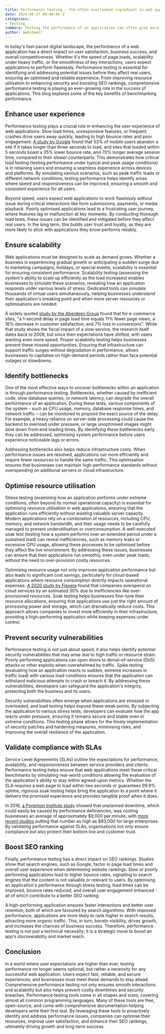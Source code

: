 ```yaml
---
title: Performance testing - the often overlooked ingredient in web application success
date: 2024-09-17 09:00:00 Z
categories:
- Testing
summary: Testing the performance of an application can often give more insights than expected. From improving security, to cutting costs, performance testing ultimately contributes to user satisfaction and business success.
author: awhitmell
---
```


In today's fast-paced digital landscape, the performance of a web application has a direct impact on user satisfaction, business success, and overall competitiveness. Whether it's the speed of page loads, scalability under heavy traffic, or the smoothness of key interactions, users expect applications to perform flawlessly. Performance testing is essential for identifying and addressing potential issues before they affect real users, ensuring an optimised and reliable experience. From improving resource utilisation to enhancing security and boosting SEO rankings, comprehensive performance testing is playing an ever-growing role in the success of applications. This blog explores some of the key benefits of benchmarking performance.

## Enhance user experience
Performance testing plays a crucial role in enhancing the user experience of web applications. Slow load times, unresponsive features, or frequent crashes drive users away quickly, leading to high bounce rates and poor engagement. [A study by Google](https://www.thinkwithgoogle.com/_qs/documents/2340/bc22e_The_Need_for_Mobile_Speed_-_FINAL_1.pdf) found that 53% of mobile users abandon a site if it takes longer than three seconds to load, and sites that loaded within 5 seconds boast a 35% lower bounce rate, and 70% longer average session time, compared to their slower counterparts. This demonstrates how critical load testing (testing performance under typical and peak usage conditions) is in retaining users and ensuring a seamless experience across devices and platforms. By simulating various scenarios, such as peak traffic loads or different network conditions, testing performance helps identify areas where speed and responsiveness can be improved, ensuring a smooth and consistent experience for all users.

Beyond speed, users expect web applications to work flawlessly without issue during critical interactions like form submissions, payments, or media playback. Poorly optimised applications lead to a frustrating user journey, where features lag or malfunction at key moments. By conducting thorough load tests, these issues can be identified and mitigated before they affect real users. In the long term, this builds user trust and loyalty, as they are more likely to stick with applications they know performs reliably.

## Ensure scalability
Web applications must be designed to scale as demand grows. Whether a business is experiencing gradual growth or anticipating a sudden surge due to marketing campaigns, holidays, or special events, scalability is essential for ensuring consistent performance. Scalability testing (assessing the system's ability to scale up efficiently as the load increases) enables businesses to simulate these scenarios, revealing how an application responds under various levels of stress. Dedicated tools can simulate thousands of virtual users simultaneously, helping businesses understand their application's breaking point and when more server resources or optimisations are needed.

A widely quoted [study by the Aberdeen Group](https://info.headspin.io/hubfs/Analyst%20Reports/5136-RR-performance-web-application.pdf) found that for e-commerce sites, "a 1-second delay in page load time equals 11% fewer page views, a 16% decrease in customer satisfaction, and 7% loss in conversions". While that study shows the fiscal impact of a slow service, the research itself dates back to 2008, but since then expectations have shifted, with users wanting even more speed. Proper scalability testing helps businesses prevent these missed opportunities. Ensuring that infrastructure can support traffic surges without degradation in performance, allows businesses to capitalise on high-demand periods rather than face potential outages or slowdowns.

## Identify bottlenecks
One of the most effective ways to uncover bottlenecks within an application is through performance testing. Bottlenecks, whether caused by inefficient code, slow database queries, or network latency, can degrade the overall performance of an application. During these tests, various components of the system - such as CPU usage, memory, database response times, and network traffic – can be monitored to pinpoint the exact source of the delay. For example, a heavy reliance on server-side processing could cause the backend to overload under pressure, or large unoptimised images might slow down front-end loading times. By identifying these bottlenecks early they can be addressed, optimising system performance before users experience noticeable lags or errors.

Addressing bottlenecks also helps reduce infrastructure costs. When performance issues are resolved, applications run more efficiently and require fewer resources to handle the same traffic. This optimisation ensures that businesses can maintain high-performance standards without overspending on additional servers or cloud infrastructure.

## Optimise resource utilisation
Stress testing (examining how an application performs under extreme conditions, often beyond its normal operational capacity) is essential for optimising resource utilisation in web applications, ensuring that the application runs efficiently without wasting valuable server capacity. Modern applications rely on a combination of resources, including CPU, memory, and network bandwidth, and their usage needs to be carefully managed to prevent underutilisation or overconsumption. A well-executed soak test (testing how a system performs over an extended period under a sustained load) can reveal inefficiencies, such as memory leaks or excessive CPU usage, allowing these processes to be optimised before they affect the live environment. By addressing these issues, businesses can ensure that their applications run smoothly, even under peak loads, without the need to over-provision costly resources.

Optimising resource usage not only improves application performance but also leads to significant cost savings, particularly for cloud-based applications where resource consumption directly impacts operational expenses. [A 2020 study by Flexera](https://www.flexera.com/about-us/press-center/flexera-releases-2020-state-of-the-cloud-report) found that companies overspend on cloud services by an estimated 30% due to inefficiencies like over-provisioned resources. Soak testing helps businesses fine-tune their resource allocations, ensuring that applications use just the right amount of processing power and storage, which can dramatically reduce costs. This approach allows companies to invest more efficiently in their infrastructure, providing a high-performing application while keeping expenses under control.

## Prevent security vulnerabilities
Performance testing is not just about speed; it also helps identify potential security vulnerabilities that may arise due to high traffic or resource strain. Poorly performing applications can open doors to denial-of-service (DoS) attacks or other exploits when overwhelmed by traffic. Spike testing (evaluating how an application reacts to sudden, extreme increases in traffic load) with various load conditions ensures that the application can withstand malicious attempts to crash or breach it. By addressing these vulnerabilities, developers can safeguard the application's integrity, protecting both the business and its users.

Security vulnerabilities often emerge when applications are stressed or overloaded, and load testing helps expose these weak points. By subjecting the application to various stress tests, developers can evaluate how the app reacts under pressure, ensuring it remains secure and stable even in extreme conditions. This testing phase allows for the timely implementation of security patches and hardening measures, minimising risks, and improving the overall resilience of the application.

## Validate compliance with SLAs
Service Level Agreements (SLAs) outline the expectations for performance, availability, and responsiveness between service providers and clients. Performance testing helps ensure that web applications meet these critical benchmarks by simulating real-world conditions allowing the evaluation of the application's ability to stay within agreed-upon metrics. Whether the SLA requires a web page to load within two seconds or guarantees 99.9% uptime, rigorous soak testing helps bring the application to a point where it delivers the promised experience and provides tangible proof when it does.

In 2016, [a Ponemon Institute study](https://www.vertiv.com/globalassets/documents/reports/2016-cost-of-data-center-outages-11-11_51190_1.pdf) showed that unplanned downtime, which could easily be caused by performance deficiencies, was costing businesses an average of approximately $9,000 per minute, with [more recent studies](https://itic-corp.com/itic-2021-global-server-hardware-server-os-reliability-survey-results) putting that number as high as $83,000 for large enterprises. By validating performance against SLAs, organisations not only ensure compliance but also protect their bottom line and customer trust.

## Boost SEO ranking
Finally, performance testing has a direct impact on SEO rankings. Studies show that search engines, such as Google, factor in page load times and overall user experience when determining website rankings. Slow or poorly performing applications lead to higher bounce rates, signalling to search engines that the content is not valuable or relevant to users. By optimising an application's performance through stress testing, load times can be improved, bounce rates reduced, and overall user engagement enhanced - all of which contribute to a better SEO ranking.

A high-performing application ensures faster interactions and better user retention, both of which are favoured by search algorithms. With improved performance, applications are more likely to rank higher in search results, attracting more organic traffic. This, in turn, boosts visibility, drives growth, and increases the chances of business success. Therefore, performance testing is not just a technical necessity; it is a strategic move to boost an app's discoverability and market reach.

## Conclusion
In a world where user expectations are higher than ever, testing performance no longer seems optional, but rather a necessity for any successful web application. Users expect fast, reliable, and secure experiences, and businesses must meet these demands to stay ahead. Comprehensive performance testing not only ensures smooth interactions and scalability but also helps prevent costly downtimes and security breaches. Performance testing tools come in all shapes and sizes, covering almost all common programming languages. Many of these tools are free, open-source, and come with comprehensive documentation helping developers write their first test. By leveraging these tools to proactively identify and address performance issues, companies can optimise their resources, improve user satisfaction, and enhance their SEO rankings, ultimately driving growth and long-term success.
